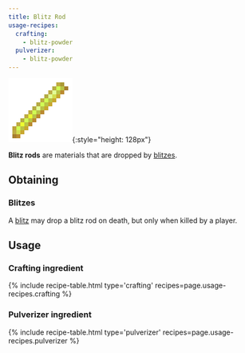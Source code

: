 ```yaml
---
title: Blitz Rod
usage-recipes:
  crafting:
    - blitz-powder
  pulverizer:
    - blitz-powder
---
```


![Blitz rod](/assets/images/thermal-foundation/blitz-rod.png){:style="height: 128px"}


**Blitz rods** are materials that are dropped by
[blitzes](/docs/thermal-foundation/world/mobs/blitz/).


Obtaining
---------

### Blitzes
A [blitz](/docs/thermal-foundation/world/mobs/blitz/) may drop a blitz rod on
death, but only when killed by a player.


Usage
-----

### Crafting ingredient
{% include recipe-table.html type='crafting' recipes=page.usage-recipes.crafting %}

### Pulverizer ingredient
{% include recipe-table.html type='pulverizer' recipes=page.usage-recipes.pulverizer %}
